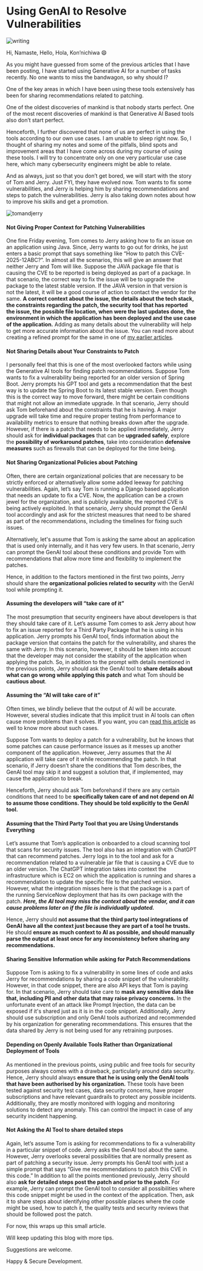 # Using GenAI to Resolve Vulnerabilities

![writing](https://i.ytimg.com/vi/bLKqf1gh_Z0/maxresdefault.jpg)

Hi, Namaste, Hello, Hola, Kon’nichiwa 😄

As you might have guessed from some of the previous articles that I have been posting, I have started using Generative AI for a number of tasks recently. No one wants to miss the bandwagon, so why should I?

One of the key areas in which I have been using these tools extensively has been for sharing recommendations related to patching.

One of the oldest discoveries of mankind is that nobody starts perfect. One of the most recent discoveries of mankind is that Generative AI Based tools also don’t start perfect.

Henceforth, I further discovered that none of us are perfect in using the tools according to our own use cases. I am unable to sleep right now. So, I thought of sharing my notes and some of the pitfalls, blind spots and improvement areas that I have come across during my course of using these tools. I will try to concentrate only on one very particular use case here, which many cybersecurity engineers might be able to relate.

And as always, just so that you don’t get bored, we will start with the story of Tom and Jerry. Just FYI, they have evolved now. Tom wants to fix some vulnerabilities, and Jerry is helping him by sharing recommendations and steps to patch the vulnerabilities. Jerry is also taking down notes about how to improve his skills and get a promotion. 


![tomandjerry](https://myinspiringthoughts.com/wp-content/uploads/2020/12/tomjerry1.jpg)


#### Not Giving Proper Context for Patching Vulnerabilities
One fine Friday evening, Tom comes to Jerry asking how to fix an issue on an application using Java. Since, Jerry wants to go out for drinks, he just enters a basic prompt that says something like “How to patch this CVE-2025-12ABC?”. In almost all the scenarios, this will give an answer that neither Jerry and Tom will like. Suppose the JAVA package file that is causing the CVE to be reported is being deployed as part of a package. In that scenario, the correct way to fix the issue will be to upgrade the package to the latest stable version. If the JAVA version in that version is not the latest, it will be a good course of action to contact the vendor for the same. **A correct context about the issue, the details about the tech stack, the constraints regarding the patch, the security tool that has reported the issue, the possible file location, when were the last updates done, the environment in which the application has been deployed and the use case of the application.** Adding as many details about the vulnerability will help to get more accurate information about the issue. You can read more about creating a refined prompt for the same in one of [my earlier articles](https://abhishekbhati4u.github.io/2025/06/07/prompt-engineering.html).


#### Not Sharing Details about Your Constraints to Patch
I personally feel that this is one of the most overlooked factors while using the Generative AI tools for finding patch recommendations. Suppose Tom wants to fix a vulnerability being reported for an older version of Spring Boot. Jerry prompts his GPT tool and gets a recommendation that the best way is to update the Spring Boot to its latest stable version. Even though this is the correct way to move forward, there might be certain conditions that might not allow an immediate upgrade. In that scenario, Jerry should ask Tom beforehand about the constraints that he is having. A major upgrade will take time and require proper testing from performance to availability metrics to ensure that nothing breaks down after the upgrade. However, if there is a patch that needs to be applied immediately, Jerry should ask for **individual packages** that can be **upgraded safely**, explore the **possibility of workaround patches**, take into consideration **defensive measures** such as firewalls that can be deployed for the time being.

#### Not Sharing Organizational Policies about Patching
Often, there are certain organizational policies that are necessary to be strictly enforced or alternatively allow some added leeway for patching vulnerabilities. Again, let’s say Tom is running a Django based application that needs an update to fix a CVE. Now, the application can be a crown jewel for the organization, and is publicly available, the reported CVE is being actively exploited. In that scenario, Jerry should prompt the GenAI tool accordingly and ask for the strictest measures that need to be shared as part of the recommendations, including the timelines for fixing such issues.

Alternatively, let's assume that Tom is asking the same about an application that is used only internally, and it has very few users. In that scenario, Jerry can prompt the GenAI tool about these conditions and provide Tom with recommendations that allow more time and flexibility to implement the patches.

Hence, in addition to the factors mentioned in the first two points, Jerry should share the **organizational policies related to security** with the GenAI tool while prompting it.

#### Assuming the developers will “take care of it”
The most presumption that security engineers have about developers is that they should take care of it. Let’s assume Tom comes to ask Jerry about how to fix an issue reported for a Third Party Package that he is using in his application. Jerry prompts his GenAI tool, finds information about the package version that contains the patch for the vulnerability, and shares the same with Jerry. In this scenario, however, it should be taken into account that the developer may not consider the stability of the application when applying the patch. So, in addition to the prompt with details mentioned in the previous points, Jerry should ask the GenAI tool to **share details about what can go wrong while applying this patch** and what Tom should be **cautious about**.

#### Assuming the “AI will take care of it”
Often times, we blindly believe that the output of AI will be accurate. However, several studies indicate that this implicit trust in AI tools can often cause more problems than it solves. If you want, you can [read this article](https://abhishekbhati4u.github.io/2024/03/01/security-risks-of-using-AI-Code.html) as well to know more about such cases.

Suppose Tom wants to deploy a patch for a vulnerability, but he knows that some patches can cause performance issues as it messes up another component of the application. However, Jerry assumes that the AI application will take care of it while recommending the patch. In that scenario, if Jerry doesn’t share the conditions that Tom describes, the GenAI tool may skip it and suggest a solution that, if implemented, may cause the application to break.

Henceforth, Jerry should ask Tom beforehand if there are any certain conditions that need to be **specifically taken care of and not depend on AI to assume those conditions. They should be told explicitly to the GenAI tool.**

#### Assuming that the Third Party Tool that you are Using Understands Everything
Let’s assume that Tom’s application is onboarded to a cloud scanning tool that scans for security issues. The tool also has an integration with ChatGPT that can recommend patches. Jerry logs in to the tool and ask for a recommendation related to a vulnerable jar file that is causing a CVE due to an older version. The ChatGPT integration takes into context the infrastructure which is EC2 on which the application is running and shares a recommendation to update the specific file to the patched version. However, what the integration misses here is that the package is a part of the running ServiceNow deployment that has its own package with the patch. _**Here, the AI tool may miss the context about the vendor, and it can cause problems later on if the file is individually updated.**_

Hence, Jerry should **not assume that the third party tool integrations of GenAI have all the context just because they are part of a tool he trusts.** He should **ensure as much context to AI as possible, and should manually parse the output at least once for any inconsistency before sharing any recommendations.**

#### Sharing Sensitive Information while asking for Patch Recommendations
Suppose Tom is asking to fix a vulnerability in some lines of code and asks Jerry for recommendations by sharing a code snippet of the vulnerability. However, in that code snippet, there are also API keys that Tom is paying for. In that scenario, Jerry should take care to **mask any sensitive data like that, including PII and other data that may raise privacy concerns.** In the unfortunate event of an attack like Prompt Injection, the data can be exposed if it's shared just as it is in the code snippet. Additionally, Jerry should use subscription and only GenAI tools authorized and recommended by his organization for generating recommendations. This ensures that the data shared by Jerry is not being used for any retraining purposes.

#### Depending on Openly Available Tools Rather than Organizational Deployment of Tools
As mentioned in the previous points, using public and free tools for security purposes always comes with a drawback, particularly around data security. Hence, Jerry should always **ensure that he is using only the GenAI tools that have been authorised by his organization.**
These tools have been tested against security test cases, data security concerns, have proper subscriptions and have relevant guardrails to protect any possible incidents. Additionally, they are mostly monitored with logging and monitoring solutions to detect any anomaly. This can control the impact in case of any security incident happening.

#### Not Asking the AI Tool to share detailed steps
Again, let’s assume Tom is asking for recommendations to fix a vulnerability in a particular snippet of code. Jerry asks the GenAI tool about the same. However, Jerry overlooks several possibilities that are normally present as part of patching a security issue. Jerry prompts his GenAI tool with just a simple prompt that says “Give me recommendations to patch this CVE in this code.” In addition to all the points mentioned previously, Jerry should also **ask for detailed steps post the patch and prior to the patch.** For example, Jerry can prompt the GenAI tool to consider all possibilities where this code snippet might be used in the context of the application. Then, ask it to share steps about identifying other possible places where the code might be used, how to patch it, the quality tests and security reviews that should be followed post the patch.



For now, this wraps up this small article. 

Will keep updating this blog with more tips.

Suggestions are welcome.

Happy & Secure Development.
